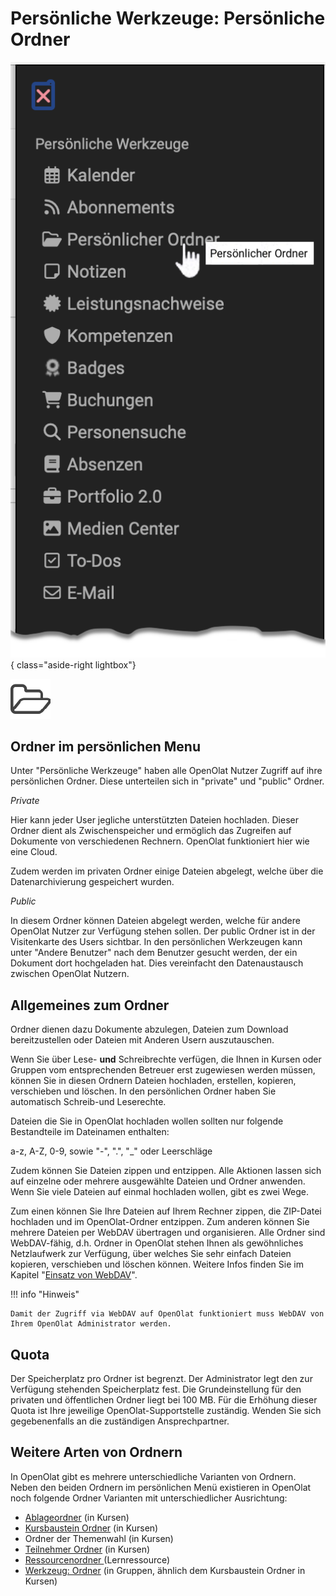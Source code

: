 # Persönliche Werkzeuge: Persönliche Ordner

![pers_menu_pers_folder_v1_de.png](assets/pers_menu_pers_folder_v1_de.png){ class="aside-right lightbox"}

![icon_folder.png](assets/icon_folder.png)

## Ordner im persönlichen Menu

Unter "Persönliche Werkzeuge" haben alle OpenOlat Nutzer Zugriff auf ihre
persönlichen Ordner. Diese unterteilen sich in "private" und "public" Ordner.

 _Private_

Hier kann jeder User jegliche unterstützten Dateien hochladen. Dieser Ordner
dient als Zwischenspeicher und ermöglich das Zugreifen auf Dokumente von
verschiedenen Rechnern. OpenOlat funktioniert hier wie eine Cloud.

Zudem werden im privaten Ordner einige Dateien abgelegt, welche über die Datenarchivierung gespeichert wurden.

 _Public_

In diesem Ordner können Dateien abgelegt werden, welche für andere OpenOlat
Nutzer zur Verfügung stehen sollen. Der public Ordner ist in der Visitenkarte
des Users sichtbar. In den persönlichen Werkzeugen kann unter "Andere
Benutzer" nach dem Benutzer gesucht werden, der ein Dokument dort hochgeladen
hat. Dies vereinfacht den Datenaustausch zwischen OpenOlat Nutzern.



## Allgemeines zum Ordner

Ordner dienen dazu Dokumente abzulegen, Dateien zum Download bereitzustellen oder Dateien mit Anderen Usern auszutauschen. 

Wenn Sie über Lese-  **und**  Schreibrechte verfügen, die Ihnen in Kursen oder Gruppen vom
entsprechenden Betreuer erst zugewiesen werden müssen, können Sie in diesen
Ordnern Dateien hochladen, erstellen, kopieren, verschieben und löschen. In den persönlichen Ordner haben Sie automatisch Schreib-und Leserechte.

Dateien die Sie in OpenOlat hochladen wollen sollten nur folgende Bestandteile
im Dateinamen enthalten:

a-z, A-Z, 0-9, sowie "-", ".", "_" oder Leerschläge

Zudem können Sie Dateien zippen und entzippen. Alle Aktionen lassen sich auf
einzelne oder mehrere ausgewählte Dateien und Ordner anwenden. Wenn Sie viele
Dateien auf einmal hochladen wollen, gibt es zwei Wege.

Zum einen können Sie
Ihre Dateien auf Ihrem Rechner zippen, die ZIP-Datei hochladen und im
OpenOlat-Ordner entzippen.
Zum anderen können Sie mehrere Dateien per WebDAV übertragen und organisieren. Alle Ordner sind WebDAV-fähig, d.h. Ordner in
OpenOlat stehen Ihnen als gewöhnliches Netzlaufwerk zur Verfügung, über
welches Sie sehr einfach Dateien kopieren, verschieben und löschen können.
Weitere Infos finden Sie im Kapitel "[Einsatz von
WebDAV](../basic_concepts/Using_WebDAV.de.md)".

!!! info "Hinweis"

    Damit der Zugriff via WebDAV auf OpenOlat funktioniert muss WebDAV von Ihrem OpenOlat Administrator werden.

## Quota

Der Speicherplatz pro Ordner ist begrenzt. Der Administrator legt den zur
Verfügung stehenden Speicherplatz fest. Die Grundeinstellung für den privaten
und öffentlichen Ordner liegt bei 100 MB. Für die Erhöhung dieser Quota ist
Ihre jeweilige OpenOlat-Supportstelle zuständig. Wenden Sie sich
gegebenenfalls an die zuständigen Ansprechpartner.

## Weitere Arten von Ordnern

In OpenOlat gibt es mehrere unterschiedliche Varianten von Ordnern. Neben den
beiden Ordnern im persönlichen Menü existieren in OpenOlat noch folgende
Ordner Varianten mit unterschiedlicher Ausrichtung:

  * [Ablageordner](../learningresources/Storage_folder.de.md) (in Kursen)   
  * [Kursbaustein Ordner](../learningresources/Course_Element_Folder.de.md) (in Kursen) 
  * Ordner der Themenwahl (in Kursen)
  * [Teilnehmer Ordner](../learningresources/Communication_and_Collaboration.de.md#kursbaustein-teilnehmer-ordner--participant_folder) (in Kursen)
  * [Ressourcenordner ](../learningresources/index.de.md#ressourcenordner)(Lernressource) 
  * [Werkzeug: Ordner](../groups/Using_Group_Tools.de.md) (in Gruppen, ähnlich dem Kursbaustein Ordner in Kursen)

